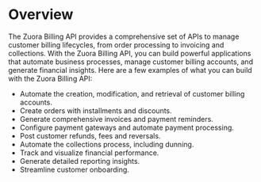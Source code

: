 # Overview

The Zuora Billing API provides a comprehensive set of APIs to manage customer billing lifecycles, from order processing to invoicing and collections. With the Zuora Billing API, you can build powerful applications that automate business processes, manage customer billing accounts, and generate financial insights. Here are a few examples of what you can build with the Zuora Billing API:

- Automate the creation, modification, and retrieval of customer billing accounts.
- Create orders with installments and discounts.
- Generate comprehensive invoices and payment reminders.
- Configure payment gateways and automate payment processing.
- Post customer refunds, fees and reversals.
- Automate the collections process, including dunning.
- Track and visualize financial performance.
- Generate detailed reporting insights.
- Streamline customer onboarding.
